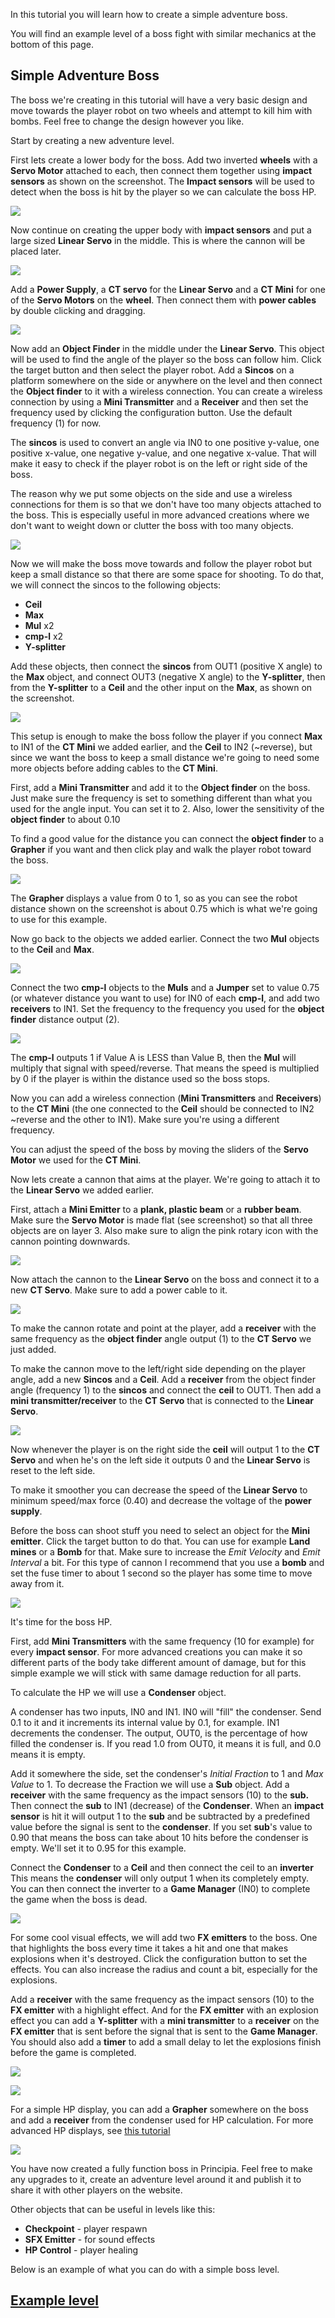 In this tutorial you will learn how to create a simple adventure boss.

You will find an example level of a boss fight with similar mechanics at the bottom of this page.

## Simple Adventure Boss
The boss we're creating in this tutorial will have a very basic design and move towards the player robot on two wheels and attempt to kill him with bombs. Feel free to change the design however you like.

Start by creating a new adventure level.

First lets create a lower body for the boss. Add two inverted **wheels** with a **Servo Motor** attached to each, then connect them together using **impact sensors** as shown on the screenshot. The **Impact sensors** will be used to detect when the boss is hit by the player so we can calculate the boss HP.

![](/wiki/images/imgur/f9qXLcX.webp)

Now continue on creating the upper body with **impact sensors** and put a large sized **Linear Servo** in the middle. This is where the cannon will be placed later.

![](/wiki/images/imgur/Nm3hTob.webp)

Add a **Power Supply**, a **CT servo** for the **Linear Servo** and a **CT Mini** for one of the **Servo Motors** on the **wheel**. Then connect them with **power cables** by double clicking and dragging.

![](/wiki/images/imgur/N2X9AB6.webp)

Now add an **Object Finder** in the middle under the **Linear Servo**. This object will be used to find the angle of the player so the boss can follow him. Click the target button and then select the player robot. Add a **Sincos** on a platform somewhere on the side or anywhere on the level and then connect the **Object finder** to it with a wireless connection. You can create a wireless connection by using a **Mini Transmitter** and a **Receiver** and then set the frequency used by clicking the configuration button. Use the default frequency (1) for now.

The **sincos** is used to convert an angle via IN0 to one positive y-value, one positive x-value,
one negative y-value, and one negative x-value. That will make it easy to check if the player robot is on the left or right side of the boss.

The reason why we put some objects on the side and use a wireless connections for them is so that we don't have too many objects attached to the boss. This is especially useful in more advanced creations where we don't want to weight down or clutter the boss with too many objects.

![](/wiki/images/imgur/UspJJPY.webp)

Now we will make the boss move towards and follow the player robot but keep a small distance so that there are some space for shooting. To do that, we will connect the sincos to the following objects:
* **Ceil**
* **Max**
* **Mul** x2
* **cmp-l** x2
* **Y-splitter**

Add these objects, then connect the **sincos** from OUT1 (positive X angle) to the **Max** object, and connect OUT3 (negative X angle) to the **Y-splitter**, then from the **Y-splitter** to a **Ceil** and the other input on the **Max**, as shown on the screenshot.

![](/wiki/images/imgur/s2rGAkp.webp)

This setup is enough to make the boss follow the player if you connect **Max** to IN1 of the **CT Mini** we added earlier, and the **Ceil** to IN2 (~reverse), but since we want the boss to keep a small distance we're going to need some more objects before adding cables to the **CT Mini**.

First, add a **Mini Transmitter** and add it to the **Object finder** on the boss. Just make sure the frequency is set to something different than what you used for the angle input. You can set it to 2. Also, lower the sensitivity of the **object finder** to about 0.10

To find a good value for the distance you can connect the **object finder** to a **Grapher** if you want and then click play and walk the player robot toward the boss.

![](/wiki/images/imgur/fIX4B7T.webp)

The **Grapher** displays a value from 0 to 1, so as you can see the robot distance shown on the screenshot is about 0.75 which is what we're going to use for this example.

Now go back to the objects we added earlier. Connect the two **Mul** objects to the **Ceil** and **Max**.

![](/wiki/images/imgur/EuPx6Xa.webp)

Connect the two **cmp-l** objects to the **Muls** and a **Jumper** set to value 0.75 (or whatever distance you want to use) for IN0 of each **cmp-l**, and add two **receivers** to IN1. Set the frequency to the frequency you used for the **object finder** distance output (2).

![](/wiki/images/imgur/P0C7uHk.webp)

The **cmp-l** outputs 1 if Value A is LESS than Value B, then the **Mul** will multiply that signal with speed/reverse. That means the speed is multiplied by 0 if the player is within the distance used so the boss stops.

Now you can add a wireless connection (**Mini Transmitters** and **Receivers**) to the **CT Mini** (the one connected to the **Ceil** should be connected to IN2 ~reverse and the other to IN1). Make sure you're using a different frequency.

You can adjust the speed of the boss by moving the sliders of the **Servo Motor** we used for the **CT Mini**.

Now lets create a cannon that aims at the player. We're going to attach it to the **Linear Servo** we added earlier.

First, attach a **Mini Emitter** to a **plank, plastic beam** or a **rubber beam**. Make sure the **Servo Motor** is made flat (see screenshot) so that all three objects are on layer 3. Also make sure to align the pink rotary icon with the cannon pointing downwards.

![](/wiki/images/imgur/7s1g9D9.webp)

Now attach the cannon to the **Linear Servo** on the boss and connect it to a new **CT Servo**. Make sure to add a power cable to it.

![](/wiki/images/imgur/nt8Fa3C.webp)

To make the cannon rotate and point at the player, add a **receiver** with the same frequency as the **object finder** angle output (1) to the **CT Servo** we just added.

To make the cannon move to the left/right side depending on the player angle, add a new **Sincos** and a **Ceil**. Add a **receiver** from the object finder angle (frequency 1) to the **sincos** and connect the **ceil** to OUT1. Then add a **mini transmitter/receiver** to the **CT Servo** that is connected to the **Linear Servo**.

![](/wiki/images/imgur/5yoWmZK.webp)

Now whenever the player is on the right side the **ceil** will output 1 to the **CT Servo** and when he's on the left side it outputs 0 and the **Linear Servo** is reset to the left side.

To make it smoother you can decrease the speed of the **Linear Servo** to minimum speed/max force (0.40) and decrease the voltage of the **power supply**.

Before the boss can shoot stuff you need to select an object for the **Mini emitter**. Click the target button to do that. You can use for example **Land mines** or a **Bomb** for that. Make sure to increase the *Emit Velocity* and *Emit Interval* a bit. For this type of cannon I recommend that you use a **bomb** and set the fuse timer to about 1 second so the player has some time to move away from it.

![](/wiki/images/imgur/Mwhxrvj.webp)

It's time for the boss HP.

First, add **Mini Transmitters** with the same frequency (10 for example) for every **impact sensor**. For more advanced creations you can make it so different parts of the body take different amount of damage, but for this simple example we will stick with same damage reduction for all parts.

To calculate the HP we will use a **Condenser** object.

A condenser has two inputs, IN0 and IN1. IN0 will "fill" the condenser. Send 0.1 to it and it increments its internal value by 0.1, for example. IN1 decrements the condenser. The output, OUT0, is the percentage of how filled the condenser is. If you read 1.0 from OUT0, it means it is full, and 0.0 means it is empty.

Add it somewhere the side, set the condenser's *Initial Fraction* to 1 and *Max Value* to 1. To decrease the Fraction we will use a **Sub** object. Add a **receiver** with the same frequency as the impact sensors (10) to the **sub.** Then connect the **sub** to IN1 (decrease) of the **Condenser**. When an **impact sensor** is hit it will output 1 to the **sub** and be subtracted by a predefined value before the signal is sent to the **condenser**. If you set **sub**'s value to 0.90 that means the boss can take about 10 hits before the condenser is empty. We'll set it to 0.95 for this example.

Connect the **Condenser** to a **Ceil** and then connect the ceil to an **inverter** This means the **condenser** will only output 1 when its completely empty. You can then connect the inverter to a **Game Manager** (IN0) to complete the game when the boss is dead.

![](/wiki/images/imgur/dmfKKul.webp)

For some cool visual effects, we will add two **FX emitters** to the boss. One that highlights the boss every time it takes a hit and one that makes explosions when it's destroyed. Click the configuration button to set the effects. You can also increase the radius and count a bit, especially for the explosions.

Add a **receiver** with the same frequency as the impact sensors (10) to the **FX emitter** with a highlight effect.
And for the **FX emitter** with an explosion effect you can add a **Y-splitter** with a **mini transmitter** to a **receiver** on the **FX emitter** that is sent before the signal that is sent to the **Game Manager**. You should also add a **timer** to add a small delay to let the explosions finish before the game is completed.

![](/wiki/images/imgur/V4RHewo.webp)

![](/wiki/images/imgur/pmwyzqP.webp)

For a simple HP display, you can add a **Grapher** somewhere on the boss and add a **receiver** from the condenser used for HP calculation.
For more advanced HP displays, see [this tutorial](Creating_A_Transforming_Adventure_Boss)

![](/wiki/images/imgur/FLVulei.webp)

You have now created a fully function boss in Principia. Feel free to make any upgrades to it, create an adventure level around it and publish it to share it with other players on the website.

Other objects that can be useful in levels like this:
* **Checkpoint** - player respawn
* **SFX Emitter** - for sound effects
* **HP Control** - player healing

Below is an example of what you can do with a simple boss level.

## [Example level](https://archive.principia-web.se/level/7923)